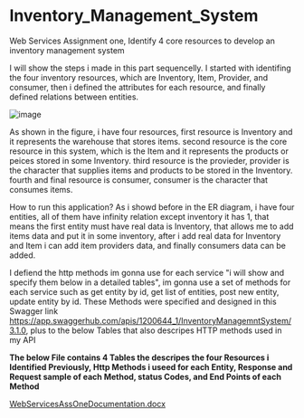 # Inventory_Management_System
Web Services Assignment one, Identify 4 core resources to develop an inventory management system


I will show the steps i made in this part sequencelly.
I started with identifing the four inventory resources, which are Inventory, Item, Provider, and consumer, then i defined the attributes for each resource, and finally defined relations between entities. 


![image](https://github.com/mohammad-obeid-1200644/Inventory_Management_System/assets/132138605/b50d4905-8a81-4ea7-8f27-b28023cd102c)


As shown in the figure, i have four resources, first resource is Inventory and it represents the warehouse that stores items.
second resource is the core resource in this system, which is the Item and it represents the products or peices stored in some Inventory.
third resource is the provieder, provider is the character that supplies items and products to be stored in the Inventory.
fourth and final resource is consumer, consumer is the character that consumes items.


How to run this application?
As i showd before in the ER diagram, i have four entities, all of them have infinity relation except inventory it has 1, that means the first entity must have real data is Inventory, that allows me to add items data and put it in some inventory, after i add real data for Inventory and Item i can add item providers data, and finally consumers data can be added.


I defiend the http methods im gonna use for each service "i will show and specify them below in a detailed tables", im gonna use a set of methods for each service such as get entity by id, get list of entities, post new entity, update entity by id.
These Methods were specified and designed in this Swagger link https://app.swaggerhub.com/apis/1200644_1/InventoryManagemntSystem/3.1.0, plus to the below Tables that also descripes HTTP methods used in my API

**The below File contains 4 Tables the descripes the four Resources i Identified Previously, Http Methods i useed for each Entity, Response and Request sample of each Method, status Codes, and End Points of each Method**

[WebServicesAssOneDocumentation.docx](https://github.com/mohammad-obeid-1200644/Inventory_Management_System/files/14876926/WebServicesAssOneDocumentation.docx)



